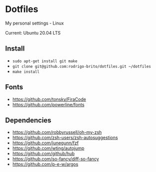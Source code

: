 # Dotfiles

My personal settings - Linux

Current: Ubuntu 20.04 LTS

## Install
- `sudo apt-get install git make`
- `git clone git@github.com:rodrigo-brito/dotfiles.git ~/dotfiles`
- `make install`

## Fonts
- https://github.com/tonsky/FiraCode
- https://github.com/powerline/fonts

## Dependencies
- https://github.com/robbyrussell/oh-my-zsh
- https://github.com/zsh-users/zsh-autosuggestions
- https://github.com/junegunn/fzf
- https://github.com/wting/autojump
- https://github.com/github/hub
- https://github.com/so-fancy/diff-so-fancy
- https://github.com/p-e-w/argos

